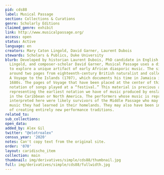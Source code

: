 ```yaml
---
pid: cds88
label: Musical Passage
section: Collections & Curations
genre: Scholarly Editions
claimed_genre: exhibit
link: http://www.musicalpassage.org/
access: open
status: Active
language: en
creators: Mary Caton Lingold, David Garner, Laurent Dubois
stewards: Scholars & Publics, Duke University
blurb: Developed by historian Laurent Dubois, PhD candidate in English Mary Caton
  Lingold, and composer-scholar David Garner, Musical Passage uses a digital format
  to explore a unique artifact of early African diasporic music. The site is designed
  around two pages from eighteenth-century British naturalist and collector Hans Sloane’s
  A Voyage to the Islands (1707), which documents his time in Jamaica in the late
  1680s. The pages of Voyage that have been placed at the center of this site present
  notation of songs played at a “festival.” This material is precious and fascinating,
  representing the earliest notation we have of music produced by enslaved Africans
  in the Caribbean or North America. The performers whose music is represented and
  interpreted here were likely survivors of the Middle Passage who may have been playing
  music they had learned in their homelands. They may also have been in the process
  of creating entirely new performance traditions.
related_to:
sub_collections:
open_data:
added_by: Alex Gil
twitter: "@elotroalex"
census_year: '2020'
notes: Can't copy text from the original site.
order: '070'
layout: caridischo_item
collection: main
thumbnail: img/derivatives/simple/cds88/thumbnail.jpg
full: img/derivatives/simple/cds88/fullwidth.jpg
---
```

